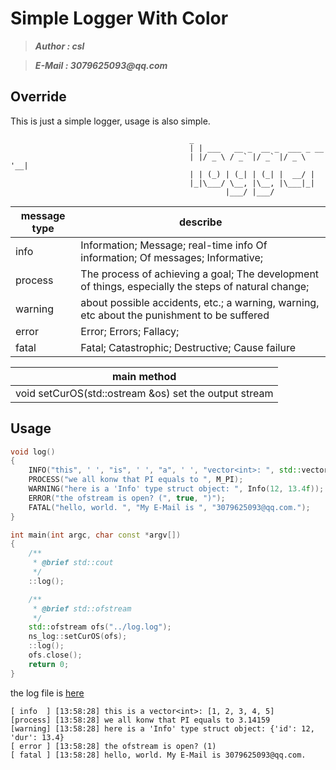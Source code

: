 # Simple Logger With Color
>___Author : csl___   

>___E-Mail : 3079625093@qq.com___   

## Override
This is just a simple logger, usage is also simple.
```ABAP
                                        _                             
                                        | | ___   __ _  __ _  ___ _ __ 
                                        | |/ _ \ / _` |/ _` |/ _ \ '__|
                                        | | (_) | (_| | (_| |  __/ |   
                                        |_|\___/ \__, |\__, |\___|_|   
                                                |___/ |___/          
```


|message type|describe|
|---|---| 
|info|Information; Message; real-time info Of information; Of messages; Informative;|
|process|The process of achieving a goal; The development of things, especially the steps of natural change;|
|warning|about possible accidents, etc.; a warning, warning, etc about the punishment to be suffered|
|error|Error; Errors; Fallacy;|
|fatal|Fatal; Catastrophic; Destructive; Cause failure|

|main method|
|---|
|void setCurOS(std::ostream &os) set the output stream|


## Usage
```cpp
void log()
{
    INFO("this", ' ', "is", ' ', "a", ' ', "vector<int>: ", std::vector<int>{1, 2, 3, 4, 5});
    PROCESS("we all konw that PI equals to ", M_PI);
    WARNING("here is a 'Info' type struct object: ", Info(12, 13.4f));
    ERROR("the ofstream is open? (", true, ")");
    FATAL("hello, world. ", "My E-Mail is ", "3079625093@qq.com.");
}

int main(int argc, char const *argv[])
{
    /**
     * @brief std::cout
     */
    ::log();

    /**
     * @brief std::ofstream
     */
    std::ofstream ofs("../log.log");
    ns_log::setCurOS(ofs);
    ::log();
    ofs.close();
    return 0;
}
```

the log file is [here](./log.log)
```log
[ info  ] [13:58:28] this is a vector<int>: [1, 2, 3, 4, 5]
[process] [13:58:28] we all konw that PI equals to 3.14159
[warning] [13:58:28] here is a 'Info' type struct object: {'id': 12, 'dur': 13.4}
[ error ] [13:58:28] the ofstream is open? (1)
[ fatal ] [13:58:28] hello, world. My E-Mail is 3079625093@qq.com.
```